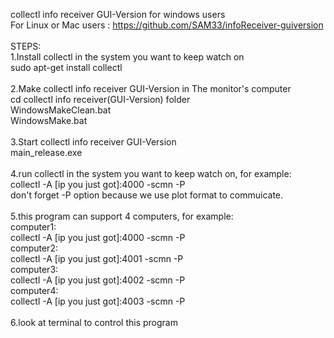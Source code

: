 collectl info receiver GUI-Version for windows users <br/>
For Linux or Mac users : https://github.com/SAM33/infoReceiver-guiversion
<br/>
<br/>
STEPS:<br/>
1.Install collectl in the system you want to keep watch on
<br/>
sudo apt-get install collectl
<br/><br/>
2.Make collectl info receiver GUI-Version in The monitor's computer
<br/>
cd collectl info receiver(GUI-Version) folder
<br/>
WindowsMakeClean.bat
<br/>
WindowsMake.bat
<br/><br/>
3.Start collectl info receiver GUI-Version
<br/>
main_release.exe
<br/><br/>
4.run collectl in the system you want to keep watch on, for example:
<br/>
collectl -A [ip you just got]:4000 -scmn -P
<br/>
don't forget -P option because we use plot format to commuicate.
<br/><br/>
5.this program can support 4 computers, for example:
<br/>
computer1:
<br/>
collectl -A [ip you just got]:4000 -scmn -P
<br/>
computer2:
<br/>
collectl -A [ip you just got]:4001 -scmn -P
<br/>
computer3:
<br/>
collectl -A [ip you just got]:4002 -scmn -P
<br/>
computer4:
<br/>
collectl -A [ip you just got]:4003 -scmn -P
<br/><br/>
6.look at terminal to control this program
<br/><br/>

